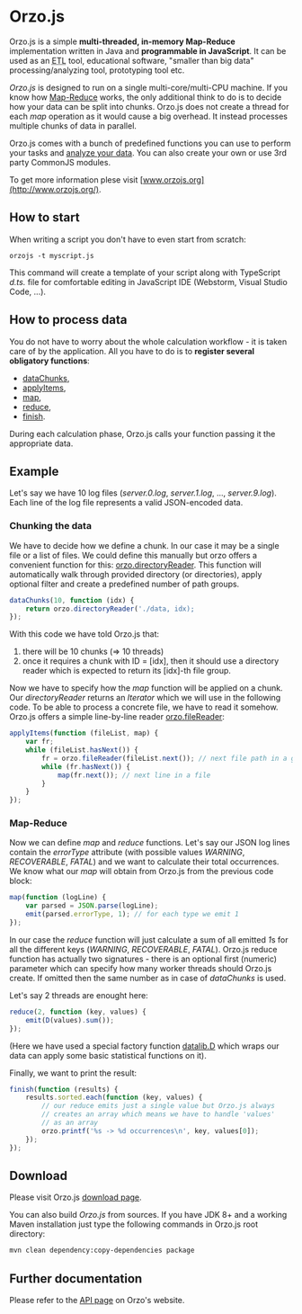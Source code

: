 Orzo.js
=======

Orzo.js is a simple **multi-threaded, in-memory Map-Reduce** implementation written in Java and **programmable in JavaScript**. It can be used as an <acronym title="Extract, Transform, Load">ETL</acronym> tool, educational software, "smaller than big data" processing/analyzing tool, prototyping tool etc.

*Orzo.js* is designed to run on a single multi-core/multi-CPU machine. If you know how [Map-Reduce](https://en.wikipedia.org/wiki/MapReduce) works, the only additional think to do is to decide how your data can be split into chunks. Orzo.js does not create a thread for each *map* operation as it would cause a big overhead. It instead processes multiple chunks of data in parallel.

Orzo.js comes with a bunch of predefined functions you can use to perform your tasks and [analyze your data](http://www.orzojs.org/API.md#api_datalib_Data). You can also create your own or use 3rd party CommonJS modules. 

To get more information plese visit [www.orzojs.org](http://www.orzojs.org/).


How to start
------------

When writing a script you don't have to even start from scratch:

```
orzojs -t myscript.js
```

This command will create a template of your script along with TypeScript *d.ts.* file for comfortable editing in JavaScript IDE (Webstorm, Visual Studio Code, ...).


How to process data
-------------------

You do not have to worry about the whole calculation workflow - it is taken care of by the application. All you have to do is to **register several obligatory functions**:

* [dataChunks](http://www.orzojs.org/API.md#api_dataChunks),
* [applyItems](http://www.orzojs.org/API.md#api_applyItems),
* [map](http://www.orzojs.org/API.md#api_map),
* [reduce](http://www.orzojs.org/API.md#api_reduce),
* [finish](http://www.orzojs.org/API.md#api_finish). 

During each calculation phase, Orzo.js calls your function passing it the appropriate data.

Example
-------

Let's say we have 10 log files (*server.0.log*, *server.1.log*, ..., *server.9.log*). Each line of the log file  represents a valid JSON-encoded data. 

### Chunking the data

We have to decide how we define a chunk. In our case it may be a single file or a list of files. We could define this manually but orzo offers a convenient function for this: [orzo.directoryReader](http://www.orzojs.org/API.md#api_orzo_directoryReader). This function will automatically walk through provided directory (or directories), apply optional filter and create a predefined number of path groups.

  
```js
dataChunks(10, function (idx) {
    return orzo.directoryReader('./data, idx);
});
```

With this code we have told Orzo.js that:

  1. there will be 10 chunks (=> 10 threads)
  2. once it requires a chunk with ID = [idx], then it should use a directory reader which is expected to return its [idx]-th file group.

Now we have to specify how the *map* function will be applied on a chunk. Our *directoryReader* returns an *Iterator* which we will use in the following code. To be able to process a concrete file, we have to read it somehow. Orzo.js offers a simple line-by-line reader [orzo.fileReader](http://www.orzojs.org/API.md#api_orzo_fileReader):


```js
applyItems(function (fileList, map) {
    var fr; 
    while (fileList.hasNext()) {
        fr = orzo.fileReader(fileList.next()); // next file path in a group
        while (fr.hasNext()) {   
            map(fr.next()); // next line in a file
        }
    }
});
```

### Map-Reduce

Now we can define *map* and *reduce* functions. Let's say our JSON log lines contain the *errorType* attribute (with possible values *WARNING*, *RECOVERABLE*, *FATAL*) and we want to calculate their total occurrences. We know what our *map* will obtain from Orzo.js from the previous code block:

```js
map(function (logLine) {
    var parsed = JSON.parse(logLine);
    emit(parsed.errorType, 1); // for each type we emit 1
});
```

In our case the *reduce* function will just calculate a sum of all emitted *1*s for all the different keys (*WARNING*, *RECOVERABLE*, *FATAL*). Orzo.js reduce function has actually two signatures - there is an optional first (numeric) parameter which can specify how many worker threads should Orzo.js create. If omitted then the same number as in case of *dataChunks* is used.  

Let's say 2 threads are enought here:

```js
reduce(2, function (key, values) {
    emit(D(values).sum());
});
```
(Here we have used a special factory function [datalib.D](http://www.orzojs.org/API.md#api_datalib_D) which wraps our data can apply some basic statistical functions on it).

Finally, we want to print the result:

```js
finish(function (results) {
    results.sorted.each(function (key, values) {
        // our reduce emits just a single value but Orzo.js always
        // creates an array which means we have to handle 'values'
        // as an array
        orzo.printf('%s -> %d occurrences\n', key, values[0]);
    });    
});
```

Download
--------

Please visit Orzo.js [download page](http://www.orzojs.org/downloads.md).

You can also build *Orzo.js* from sources. If you have JDK 8+ and a working Maven installation just type the following commands in Orzo.js root directory:

```bash
mvn clean dependency:copy-dependencies package
```

Further documentation
---------------------

Please refer to the [API page](http://www.orzojs.org/API.md) on Orzo's website.

